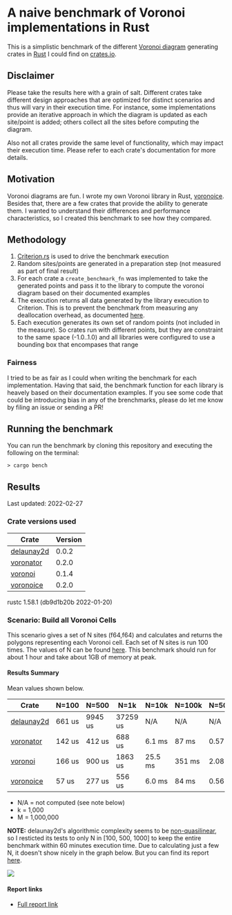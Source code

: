 # A naive benchmark of Voronoi implementations in Rust

This is a simplistic benchmark of the different [Voronoi diagram](https://en.wikipedia.org/wiki/Voronoi_diagram) generating crates in [Rust](https://www.rust-lang.org/) I could find on [crates.io](https://crates.io/search?q=voronoi).

## Disclaimer

Please take the results here with a grain of salt. Different crates take different design approaches that are optimized for distinct scenarios and thus will vary in their execution time. For instance, some implementations provide an iterative approach in which the diagram is updated as each site/point is added; others collect all the sites before computing the diagram.

Also not all crates provide the same level of functionality, which may impact their execution time. Please refer to each crate's documentation for more details.

## Motivation

Voronoi diagrams are fun. I wrote my own Voronoi library in Rust, [voronoice](https://github.com/andreesteve/voronoice). Besides that, there are a few crates that provide the ability to generate them. I wanted to understand their differences and performance characteristics, so I created this benchmark to see how they compared.

## Methodology

1. [Criterion.rs](https://github.com/bheisler/criterion.rs) is used to drive the benchmark execution
2. Random sites/points are generated in a preparation step (not measured as part of final result)
3. For each crate a ```create_benchmark_fn``` was implemented to take the generated points and pass it to the library to compute the voronoi diagram based on their documented examples
4. The execution returns all data generated by the library execution to Criterion. This is to prevent the benchmark from measuring any deallocation overhead, as documented [here](https://bheisler.github.io/criterion.rs/book/user_guide/timing_loops.html).
5. Each execution generates its own set of random points (not included in the measure). So crates run with different points, but they are constraint to the same space (-1.0..1.0) and all libraries were configured to use a bounding box that encompases that range

### Fairness

I tried to be as fair as I could when writing the benchmark for each implementation. Having that said, the benchmark function for each library is heavely based on their documentation examples. If you see some code that could be introducing bias in any of the brenchmarks, please do let me know by filing an issue or sending a PR!

## Running the benchmark

You can run the benchmark by cloning this repository and executing the following on the terminal:

```> cargo bench```

## Results

Last updated: 2022-02-27

### Crate versions used

| Crate                                             | Version |
| ------------------------------------------------- | ------- |
| [delaunay2d](https://crates.io/crates/delaunay2d) | 0.0.2   |
| [voronator](https://crates.io/crates/voronator)   | 0.2.0   |
| [voronoi](https://crates.io/crates/voronoi)       | 0.1.4   |
| [voronoice](https://crates.io/crates/voronoice)   | 0.2.0   |

rustc 1.58.1 (db9d1b20b 2022-01-20)

### Scenario: Build all Voronoi Cells

This scenario gives a set of N sites (f64,f64) and calculates and returns the polygons representing each Voronoi cell.
Each set of N sites is run 100 times.
The values of N can be found [here](/benches/compare.rs).
This benchmark should run for about 1 hour and take about 1GB of memory at peak.

#### Results Summary

Mean values shown below.

| Crate                                             | N=100  | N=500    | N=1k     | N=10k   | N=100k | N=500k | N=1M | N=2M |
| ------------------------------------------------- | -------|----------|----------|---------|--------|--------|--------|--------|
| [delaunay2d](https://crates.io/crates/delaunay2d) | 661 us | 9945 us  | 37259 us | N/A     | N/A    | N/A    | N/A    | N/A    |
| [voronator](https://crates.io/crates/voronator)   | 142 us | 412 us   | 688 us   | 6.1 ms  | 87 ms  | 0.57 s | 1.17 s | 2.60 s |
| [voronoi](https://crates.io/crates/voronoi)       | 166 us | 900 us   | 1863 us  | 25.5 ms | 351 ms | 2.08 s | 4.52 s | 9.67 s |
| [voronoice](https://crates.io/crates/voronoice)   | 57 us  | 277 us   | 556 us   | 6.0 ms  | 84 ms  | 0.56 s | 1.23 s | 2.65 s |


* N/A = not computed (see note below)
* k = 1,000
* M = 1,000,000

**NOTE:** delaunay2d's algorithmic complexity seems to be [non-quasilinear](https://en.wikipedia.org/wiki/Time_complexity#Quasilinear_time), so I resticted its tests to only N in [100, 500, 1000] to keep the entire benchmark within 60 minutes execution time. Due to calculating just a few N, it doesn't show nicely in the graph below. But you can find its report [here](target/criterion/Build%20Voronoi%20Cells/delauney2d/report/index.html).

![](target/criterion/Build%20Voronoi%20Cells/report/lines.svg)

#### Report links

* [Full report link](target/criterion/Build%20Voronoi%20Cells/report/index.html)
